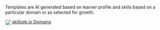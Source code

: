 Templates are AI generated based on learner profile and skills based on a particular domain or as selected for growth.

<img src="https://github.githubassets.com/images/modules/logos_page/GitHub-Mark.png" alt="GitHub Logo" style="width:18px; vertical-align: middle;"> [skillzeb.io Domains](https://github.com/selfdriven-foundation/skillzeb/blob/main/schemas/skillzeb.domains-1.0.1.json)